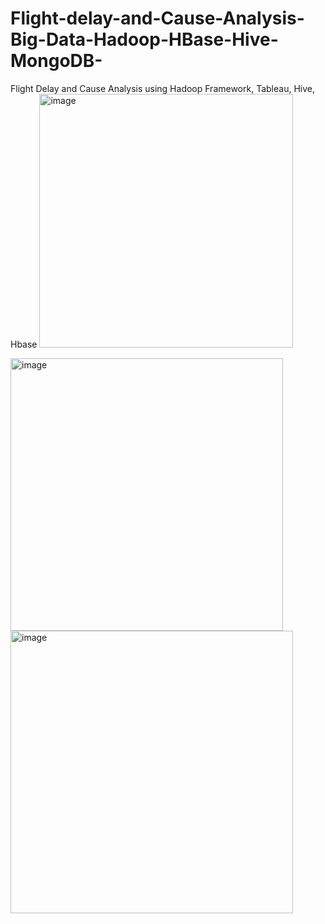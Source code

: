 # Flight-delay-and-Cause-Analysis-Big-Data-Hadoop-HBase-Hive-MongoDB-
Flight Delay and Cause Analysis using Hadoop Framework, Tableau, Hive, Hbase
<img width="406" alt="image" src="https://user-images.githubusercontent.com/59803099/158294257-ecf3ace3-6e60-4c4e-8c58-de3d3d304cad.png">

<img width="436" alt="image" src="https://user-images.githubusercontent.com/59803099/158294373-578f230b-99d1-4df8-b121-a48335005fd3.png">


<img width="452" alt="image" src="https://user-images.githubusercontent.com/59803099/158294390-3a626375-b87e-4c45-b2f2-b429eb11bee3.png">

